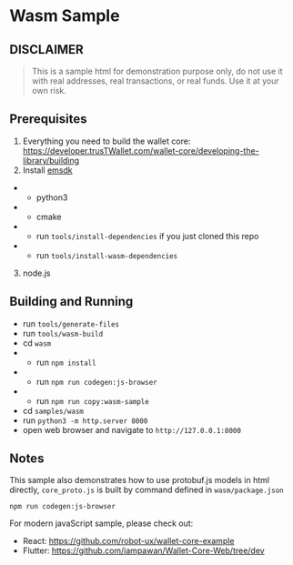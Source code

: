 # Wasm Sample

## DISCLAIMER

> This is a sample html for demonstration purpose only,
> do not use it with real addresses, real transactions, or real funds.
> Use it at your own risk.

## Prerequisites

1. Everything you need to build the wallet core: https://developer.trusTWallet.com/wallet-core/developing-the-library/building
2. Install [emsdk](https://emscripten.org/docs/getting_started/downloads.html)
- - python3
- - cmake
- - run `tools/install-dependencies` if you just cloned this repo
- - run `tools/install-wasm-dependencies`
3. node.js

## Building and Running

- run `tools/generate-files`
- run  `tools/wasm-build`
- cd `wasm`
- - run `npm install`
- - run `npm run codegen:js-browser`
- - run `npm run copy:wasm-sample`
- cd `samples/wasm`
- run `python3 -m http.server 8000`
- open web browser and navigate to `http://127.0.0.1:8000`

## Notes

This sample also demonstrates how to use protobuf.js models in html directly, `core_proto.js` is built by command defined in `wasm/package.json`

```shell
npm run codegen:js-browser
```

For modern javaScript sample, please check out:

-  React: https://github.com/robot-ux/wallet-core-example
-  Flutter: https://github.com/iampawan/Wallet-Core-Web/tree/dev
